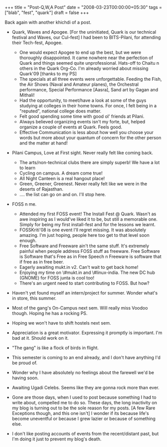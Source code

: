 +++
title = "Post-Q,W,A Post"
date = "2008-03-23T00:00:00+05:30"
tags = ["blab", "fest", "quark"]
draft = false
+++

Back again with another khichdi of a post.

-   Quark, Waves and Apogee. [For the uninitiated, Quark is our
    technical festival and Waves, our Cul-fest] I had been to
    BITS-Pilani, for attending their Tech-fest, Apogee.
    -   One would expect Apogee to end up the best, but we were
        thoroughly disappointed. It came nowhere near the perfection
        of Quark and things seemed quite unprofessional. Hats-off to
        Chaitu n others in the Quark Org-Co. I'm already worried
        about missing Quark'09 [thanks to my PS]
    -   The specials at all three events were unforgettable. Feeding
        the Fish, the Air Shows (Naval and Amateur planes), the
        Orchestral performance, Special Performance [Aasra], Sand
        art by Gagan and Mithali!
    -   Had the opportunity, to meet/have a look at some of the guys
        studying at colleges in their home towns. For once, I felt
        being in a "reputed", national college does matter.
    -   Felt good spending some time with good ol' friends at
        Pilani.
    -   Always believed organizing events isn't my forte, but,
        helped organize a couple of events at Quark. Feels good.
    -   Effective Communication is less about how well you choose
        your words but more about your quantum of concern for the
        other person and the matter at hand!

-   Pilani Campus, Love at First sight. Never really felt like
    coming back.
    -   The arts/non-technical clubs there are simply superb! We
        have a lot to learn
    -   Cycling on campus. A dream come true!
    -   All Night Canteen is a real hangout place!
    -   Green, Greener, Greenest. Never really felt like we were in
        the deserts of Rajasthan.
    -   .... the list can go on and on. I'll stop here.

-   FOSS n me.
    -   Attended my first FOSS event! The Install Fest @
        Quark. Wasn't as awe inspiring as I would've liked it to be,
        but still a memorable one. Simply for being my first
        install-fest and for the lessons we learnt.
    -   FOSSKriti'08 is one event I'll regret missing. It was
        absolutely amazing. I'm just hoping, people here too get to
        that level soon enough.
    -   Free Software and Freeware ain't the same stuff. It's
        extremely painful when people address FOSS stuff as
        freeware. Free Software is Software that's Free as in Free
        Speech n Freeware is software that if free as in free beer.
    -   Eagerly awaiting mukt.in v2. Can't wait to get back home!
    -   Enjoying my time on \\#mukt.in and \\#linux-india. The new DC
        hub (GNOME) for FOSS junta is cool too!
    -   There's an urgent need to start contributing to FOSS. But
        how?

-   Haven't yet found myself an intern/project for summer. Wonder
    what's in store, this summer.
-   Most of the gang's On-Campus next sem. Will really miss Voodoo
    though. Hoping he has a rocking PS.
-   Hoping we won't have to shift hostels next sem.
-   Appreciation is a great motivator. Expressing it promptly is
    important. I'm bad at it. Should work on it.
-   "The gang" is like a flock of birds in flight.
-   This semester is coming to an end already, and I don't have
    anything I'd be proud of.
-   Wonder why I have absolutely no feelings about the farewell we'd
    be having soon.
-   Awaiting Ugadi Celebs. Seems like they are gonna rock more than
    ever.
-   Gone are those days, when I used to post because something I had
    to write about, compelled me to do so. These days, the long
    inactivity on my blog is turning out to be the sole reason for
    my posts. [A few Rare Exceptions though, and this one isn't] I
    wonder if its because life's become uneventful or because I grew
    lazier or because of something else.
-   I don't like posting accounts of events from the recent/distant
    past, but I'm doing it just to prevent my blog's death.
